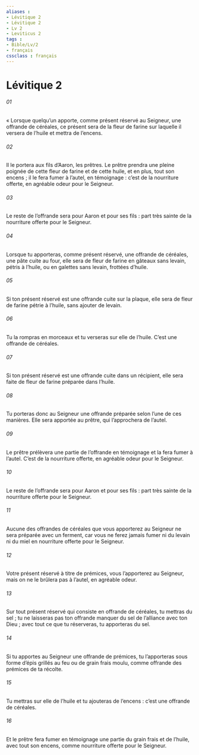 ```yaml
---
aliases : 
- Lévitique 2
- Lévitique 2
- Lv 2
- Leviticus 2
tags : 
- Bible/Lv/2
- français
cssclass : français
---
```


# Lévitique 2

###### 01
« Lorsque quelqu’un apporte, comme présent réservé au Seigneur, une offrande de céréales, ce présent sera de la fleur de farine sur laquelle il versera de l’huile et mettra de l’encens.
###### 02
Il le portera aux fils d’Aaron, les prêtres. Le prêtre prendra une pleine poignée de cette fleur de farine et de cette huile, et en plus, tout son encens ; il le fera fumer à l’autel, en témoignage : c’est de la nourriture offerte, en agréable odeur pour le Seigneur.
###### 03
Le reste de l’offrande sera pour Aaron et pour ses fils : part très sainte de la nourriture offerte pour le Seigneur.
###### 04
Lorsque tu apporteras, comme présent réservé, une offrande de céréales, une pâte cuite au four, elle sera de fleur de farine en gâteaux sans levain, pétris à l’huile, ou en galettes sans levain, frottées d’huile.
###### 05
Si ton présent réservé est une offrande cuite sur la plaque, elle sera de fleur de farine pétrie à l’huile, sans ajouter de levain.
###### 06
Tu la rompras en morceaux et tu verseras sur elle de l’huile. C’est une offrande de céréales.
###### 07
Si ton présent réservé est une offrande cuite dans un récipient, elle sera faite de fleur de farine préparée dans l’huile.
###### 08
Tu porteras donc au Seigneur une offrande préparée selon l’une de ces manières. Elle sera apportée au prêtre, qui l’approchera de l’autel.
###### 09
Le prêtre prélèvera une partie de l’offrande en témoignage et la fera fumer à l’autel. C’est de la nourriture offerte, en agréable odeur pour le Seigneur.
###### 10
Le reste de l’offrande sera pour Aaron et pour ses fils : part très sainte de la nourriture offerte pour le Seigneur.
###### 11
Aucune des offrandes de céréales que vous apporterez au Seigneur ne sera préparée avec un ferment, car vous ne ferez jamais fumer ni du levain ni du miel en nourriture offerte pour le Seigneur.
###### 12
Votre présent réservé à titre de prémices, vous l’apporterez au Seigneur, mais on ne le brûlera pas à l’autel, en agréable odeur.
###### 13
Sur tout présent réservé qui consiste en offrande de céréales, tu mettras du sel ; tu ne laisseras pas ton offrande manquer du sel de l’alliance avec ton Dieu ; avec tout ce que tu réserveras, tu apporteras du sel.
###### 14
Si tu apportes au Seigneur une offrande de prémices, tu l’apporteras sous forme d’épis grillés au feu ou de grain frais moulu, comme offrande des prémices de ta récolte.
###### 15
Tu mettras sur elle de l’huile et tu ajouteras de l’encens : c’est une offrande de céréales.
###### 16
Et le prêtre fera fumer en témoignage une partie du grain frais et de l’huile, avec tout son encens, comme nourriture offerte pour le Seigneur.
